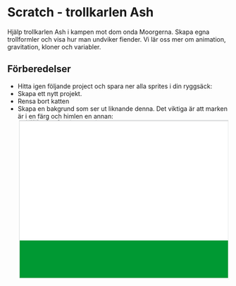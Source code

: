 # Scratch - trollkarlen Ash

Hjälp trollkarlen Ash i kampen mot dom onda Moorgerna. Skapa egna trollformler och visa hur man undviker fiender. 
Vi lär oss mer om animation, gravitation, kloner och variabler.

## Förberedelser
* Hitta igen följande project och spara ner alla sprites i din ryggsäck:
* Skapa ett nytt projekt. 
* Rensa bort katten
* Skapa en bakgrund som ser ut liknande denna. Det viktiga är att marken är i en färg och himlen en annan:
![Background](images/background.png?raw=true "Bakgrund")


